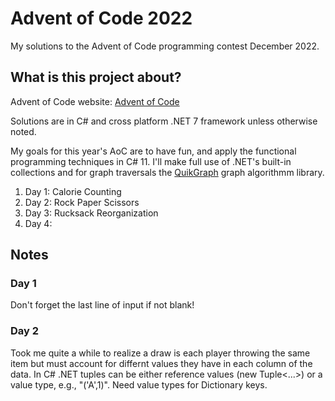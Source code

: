 # Advent of Code 2022

My solutions to the Advent of Code programming contest December 2022.

## What is this project about?

Advent of Code website:  [Advent of Code](https://adventofcode.com/2022)

Solutions are in C# and cross platform .NET 7 framework unless otherwise noted.

My goals for this year's AoC are to have fun, and apply
the functional programming techniques in C# 11.  I'll make
full use of .NET's built-in collections and
for graph traversals the [QuikGraph](https://github.com/KeRNeLith/QuikGraph) graph algorithmm library.

1. Day   1:  Calorie Counting
2. Day   2:  Rock Paper Scissors
3. Day   3:  Rucksack Reorganization
4. Day   4:

## Notes

### Day 1

Don't forget the last line of input if not blank!

### Day 2

Took me quite a while to realize a draw is each player
throwing the same item but must account for differnt values
 they have in each column of the data.  In C# .NET tuples
 can be either reference values (new Tuple<...>) or a value
 type, e.g., "('A',1)".  Need value types for Dictionary
 keys.

